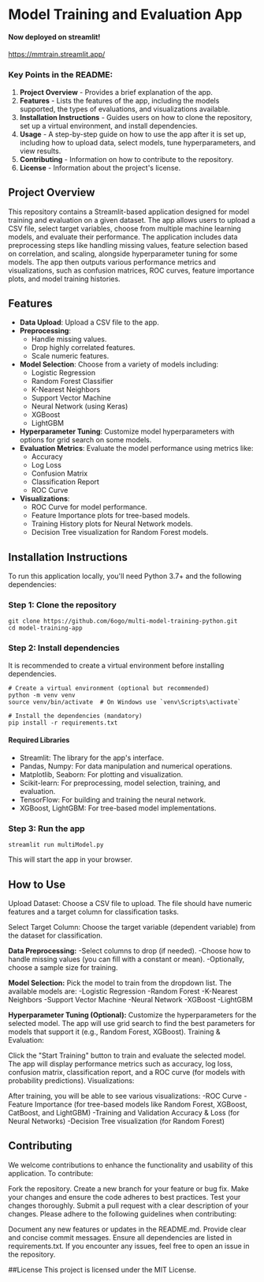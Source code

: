 # Model Training and Evaluation App
#### Now deployed on streamlit!
https://mmtrain.streamlit.app/

### Key Points in the README:
1. **Project Overview** - Provides a brief explanation of the app.
2. **Features** - Lists the features of the app, including the models supported, the types of evaluations, and visualizations available.
3. **Installation Instructions** - Guides users on how to clone the repository, set up a virtual environment, and install dependencies.
4. **Usage** - A step-by-step guide on how to use the app after it is set up, including how to upload data, select models, tune hyperparameters, and view results.
5. **Contributing** - Information on how to contribute to the repository.
6. **License** - Information about the project's license.

## Project Overview

This repository contains a Streamlit-based application designed for model training and evaluation on a given dataset. The app allows users to upload a CSV file, select target variables, choose from multiple machine learning models, and evaluate their performance. The application includes data preprocessing steps like handling missing values, feature selection based on correlation, and scaling, alongside hyperparameter tuning for some models. The app then outputs various performance metrics and visualizations, such as confusion matrices, ROC curves, feature importance plots, and model training histories.

## Features

- **Data Upload**: Upload a CSV file to the app.
- **Preprocessing**: 
  - Handle missing values.
  - Drop highly correlated features.
  - Scale numeric features.
- **Model Selection**: Choose from a variety of models including:
  - Logistic Regression
  - Random Forest Classifier
  - K-Nearest Neighbors
  - Support Vector Machine
  - Neural Network (using Keras)
  - XGBoost
  - LightGBM
- **Hyperparameter Tuning**: Customize model hyperparameters with options for grid search on some models.
- **Evaluation Metrics**: Evaluate the model performance using metrics like:
  - Accuracy
  - Log Loss
  - Confusion Matrix
  - Classification Report
  - ROC Curve
- **Visualizations**: 
  - ROC Curve for model performance.
  - Feature Importance plots for tree-based models.
  - Training History plots for Neural Network models.
  - Decision Tree visualization for Random Forest models.

## Installation Instructions

To run this application locally, you'll need Python 3.7+ and the following dependencies:

### Step 1: Clone the repository

```
git clone https://github.com/6ogo/multi-model-training-python.git
cd model-training-app
```

### Step 2: Install dependencies
It is recommended to create a virtual environment before installing dependencies.

```
# Create a virtual environment (optional but recommended)
python -m venv venv
source venv/bin/activate  # On Windows use `venv\Scripts\activate`

# Install the dependencies (mandatory)
pip install -r requirements.txt
```

#### Required Libraries
- Streamlit: The library for the app's interface.
- Pandas, Numpy: For data manipulation and numerical operations.
- Matplotlib, Seaborn: For plotting and visualization.
- Scikit-learn: For preprocessing, model selection, training, and evaluation.
- TensorFlow: For building and training the neural network.
- XGBoost, LightGBM: For tree-based model implementations.


### Step 3: Run the app
```
streamlit run multiModel.py
```
This will start the app in your browser.

## How to Use
Upload Dataset: Choose a CSV file to upload. The file should have numeric features and a target column for classification tasks.

Select Target Column: Choose the target variable (dependent variable) from the dataset for classification.

**Data Preprocessing:**
-Select columns to drop (if needed).
-Choose how to handle missing values (you can fill with a constant or mean).
-Optionally, choose a sample size for training.

**Model Selection:**
Pick the model to train from the dropdown list. The available models are:
-Logistic Regression
-Random Forest
-K-Nearest Neighbors
-Support Vector Machine
-Neural Network
-XGBoost
-LightGBM

**Hyperparameter Tuning (Optional):**
Customize the hyperparameters for the selected model. The app will use grid search to find the best parameters for models that support it (e.g., Random Forest, XGBoost).
Training & Evaluation:

Click the "Start Training" button to train and evaluate the selected model. The app will display performance metrics such as accuracy, log loss, confusion matrix, classification report, and a ROC curve (for models with probability predictions).
Visualizations:

After training, you will be able to see various visualizations:
-ROC Curve
-Feature Importance (for tree-based models like Random Forest, XGBoost, CatBoost, and LightGBM)
-Training and Validation Accuracy & Loss (for Neural Networks)
-Decision Tree visualization (for Random Forest)

## Contributing
We welcome contributions to enhance the functionality and usability of this application. To contribute:

Fork the repository.
Create a new branch for your feature or bug fix.
Make your changes and ensure the code adheres to best practices.
Test your changes thoroughly.
Submit a pull request with a clear description of your changes.
Please adhere to the following guidelines when contributing:

Document any new features or updates in the README.md.
Provide clear and concise commit messages.
Ensure all dependencies are listed in requirements.txt.
If you encounter any issues, feel free to open an issue in the repository.

##License
This project is licensed under the MIT License.
